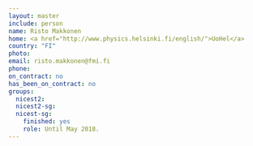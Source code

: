 ```yaml
---
layout: master
include: person
name: Risto Makkonen
home: <a href="http://www.physics.helsinki.fi/english/">UoHel</a>
country: "FI"
photo:
email: risto.makkonen@fmi.fi
phone:
on_contract: no
has_been_on_contract: no
groups:
  nicest2:
  nicest2-sg:
  nicest-sg:
    finished: yes
    role: Until May 2018.
---
```

